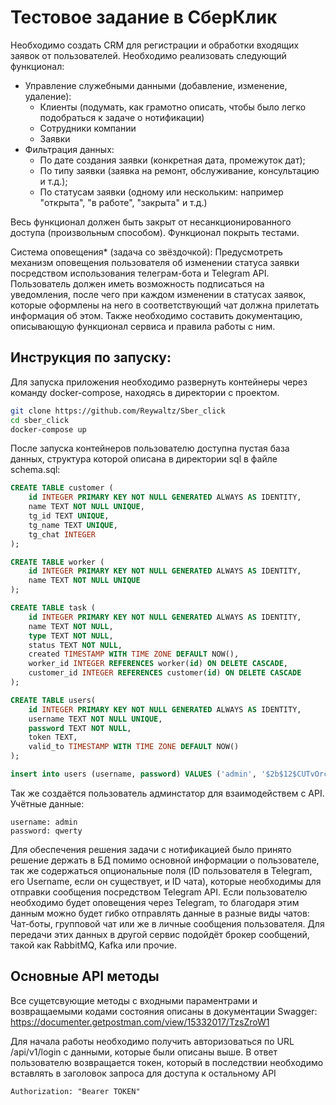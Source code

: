 # Тестовое задание в СберКлик

Необходимо создать CRM для регистрации и обработки входящих заявок от пользователей. Необходимо реализовать следующий функционал:
* Управление служебными данными (добавление, изменение, удаление):
    * Клиенты (подумать, как грамотно описать, чтобы было легко подобраться к задаче о нотификации)
    * Сотрудники компании
    * Заявки
* Фильтрация данных: 
    * По дате создания заявки (конкретная дата, промежуток дат); 
    * По типу заявки (заявка на ремонт, обслуживание, консультацию и т.д.);
    * По статусам заявки (одному или нескольким: например "открыта", "в работе", "закрыта" и т.д.)

Весь функционал должен быть закрыт от несанкционированного доступа (произвольным способом). Функционал покрыть тестами.

Система оповещения* (задача со звёздочкой): Предусмотреть механизм оповещения пользователя об изменении статуса заявки посредством использования телеграм-бота и Telegram API. Пользователь должен иметь возможность подписаться на уведомления, после чего при каждом изменении в статусах заявок, которые оформлены на него в соответствующий чат должна прилетать информация об этом. Также необходимо составить документацию, описывающую функционал сервиса и правила работы с ним.
        

## Инструкция по запуску:
Для запуска приложения необходимо развернуть контейнеры через команду docker-compose, находясь в директории с проектом. 
```bash
git clone https://github.com/Reywaltz/Sber_click
cd sber_click
docker-compose up
```

После запуска контейнеров пользователю доступна пустая база данных, структура которой описана в директории sql в файле schema.sql:
```sql
CREATE TABLE customer (
    id INTEGER PRIMARY KEY NOT NULL GENERATED ALWAYS AS IDENTITY,
    name TEXT NOT NULL UNIQUE,
    tg_id TEXT UNIQUE,
    tg_name TEXT UNIQUE,
    tg_chat INTEGER
);

CREATE TABLE worker (
    id INTEGER PRIMARY KEY NOT NULL GENERATED ALWAYS AS IDENTITY,
    name TEXT NOT NULL UNIQUE
);

CREATE TABLE task (
    id INTEGER PRIMARY KEY NOT NULL GENERATED ALWAYS AS IDENTITY,
    name TEXT NOT NULL,
    type TEXT NOT NULL,
    status TEXT NOT NULL,
    created TIMESTAMP WITH TIME ZONE DEFAULT NOW(),
    worker_id INTEGER REFERENCES worker(id) ON DELETE CASCADE,
    customer_id INTEGER REFERENCES customer(id) ON DELETE CASCADE
);

CREATE TABLE users(
    id INTEGER PRIMARY KEY NOT NULL GENERATED ALWAYS AS IDENTITY,
    username TEXT NOT NULL UNIQUE,
    password TEXT NOT NULL,
    token TEXT,
    valid_to TIMESTAMP WITH TIME ZONE DEFAULT NOW()
);

insert into users (username, password) VALUES ('admin', '$2b$12$CUTvOrccJn083q9AkAknV.YIzCO3Nq26psK//udyJfzMGLEH8w5Gm')
```

Так же создаётся пользователь админстатор для взаимодействем с API. Учётные данные:

```
username: admin
password: qwerty
```

Для обеспечения решения задачи с нотификацией было принято решение держать в БД помимо основной информации о пользователе, так же содержаться опциональные поля (ID пользователя в Telegram, его Username, если он существует, и ID чата), которые необходимы для отправки сообщения посредством Telegram API. Если пользователю необходимо будет оповещения через Telegram, то благодаря этим данным можно будет гибко отправлять данные в разные виды чатов: Чат-боты, групповой чат или же в личные сообщения пользователя. Для передачи этих данных в другой сервис подойдёт брокер сообщений, такой как RabbitMQ, Kafka или прочие.

## Основные API методы

Все сущетсвующие методы с входными параментрами и возвращаемыми кодами состояния описаны в документации Swagger:
https://documenter.getpostman.com/view/15332017/TzsZroW1

Для начала работы необходимо получить авторизоваться по URL /api/v1/login с данными, которые были описаны выше. В ответ пользователю возвращается токен, который в последствии необходимо вставлять в заголовок запроса для доступа к остальному API
```
Authorization: "Bearer TOKEN"
```